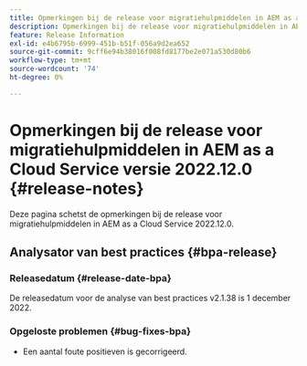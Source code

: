 ```yaml
---
title: Opmerkingen bij de release voor migratiehulpmiddelen in AEM as a Cloud Service versie 2022.12.0
description: Opmerkingen bij de release voor migratiehulpmiddelen in AEM as a Cloud Service versie 2022.12.0
feature: Release Information
exl-id: e4b6795b-6999-451b-b51f-056a9d2ea652
source-git-commit: 9cff6e94b38016f008fd8177be2e071a530d80b6
workflow-type: tm+mt
source-wordcount: '74'
ht-degree: 0%

---
```


# Opmerkingen bij de release voor migratiehulpmiddelen in AEM as a Cloud Service versie 2022.12.0 {#release-notes}

Deze pagina schetst de opmerkingen bij de release voor migratiehulpmiddelen in AEM as a Cloud Service 2022.12.0.

## Analysator van best practices {#bpa-release}

### Releasedatum {#release-date-bpa}

De releasedatum voor de analyse van best practices v2.1.38 is 1 december 2022.

### Opgeloste problemen {#bug-fixes-bpa}

* Een aantal foute positieven is gecorrigeerd.
